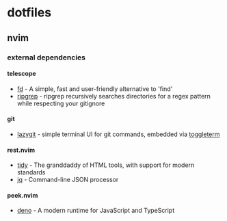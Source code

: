 # dotfiles

## nvim

### external dependencies
#### telescope
- [fd](https://github.com/sharkdp/fd) - A simple, fast and user-friendly alternative to 'find'
- [ripgrep](https://github.com/BurntSushi/ripgrep) - ripgrep recursively searches directories for a regex pattern while respecting your gitignore
#### git
- [lazygit](https://github.com/jesseduffield/lazygit) - simple terminal UI for git commands, embedded via [toggleterm](https://github.com/akinsho/toggleterm.nvim)
#### rest.nvim
- [tidy](https://github.com/htacg/tidy-html5) - The granddaddy of HTML tools, with support for modern standards
- [jq](https://github.com/stedolan/jq) - Command-line JSON processor
#### peek.nvim
- [deno](https://deno.com/) - A modern runtime for JavaScript and TypeScript
